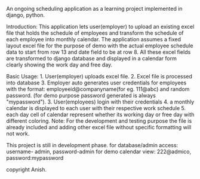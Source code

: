 An ongoing scheduling application as a learning project implemented in django, python.

Introduction:
    This application lets user(employer) to upload an existing excel file that holds the schedule of employees and transform the schedule of each employee into monthly calendar.
    The application assumes a fixed layout excel file for the purpose of demo with the actual employee schedule data to start from row 13 and date field to be at row 8.
    All these excel fields are transformed to django database and displayed in a calendar form clearly showing the work day and free day.
    
Basic Usage:
    1. User(employer) uploads excel file.
    2. Excel file is processed into database
    3. Employer auto generates user credentials for employees with the format: employeeid@companyname(for eg. 111@abc) and random password.
        (for demo purpose password generated is always "mypassword").
    3. User(employees) login with their credentials
    4. a monthly calendar is displayed to each user with their respective work schedule
    5. each day cell of calendar represent whether its working day or free day with different coloring.
  Note: For the development and testing purpose the file is already included and adding other excel file without specific formatting will not work.
  
This project is still in development phase.
for database/admin access: username- admin, password-admin
for demo calendar view: 222@admico, password:mypassword
                
copyright Anish.
    